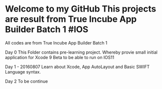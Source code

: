 # Welcome to my GitHub This projects are result from True Incube App Builder Batch 1 #IOS
All codes are from True Incube App Builder Batch 1

Day 0
This Folder contains pre-learning project. Whereby provie small initial application for Xcode 9 Beta to be able to run on IOS11


Day 1 - 20160807
Learn about Xcode, App AutoLayout and Basic SWIFT Language syntax.

Day 2 To be continue

